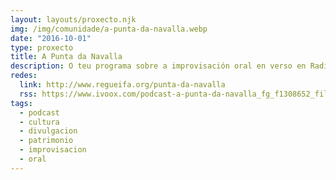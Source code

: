 ```yaml
---
layout: layouts/proxecto.njk
img: /img/comunidade/a-punta-da-navalla.webp
date: "2016-10-01"
type: proxecto
title: A Punta da Navalla
description: O teu programa sobre a improvisación oral en verso en Radio Valadares.
redes:
  link: http://www.regueifa.org/punta-da-navalla
  rss: https://www.ivoox.com/podcast-a-punta-da-navalla_fg_f1308652_filtro_1.xml
tags:
  - podcast
  - cultura
  - divulgacion
  - patrimonio
  - improvisacion
  - oral
---
```

